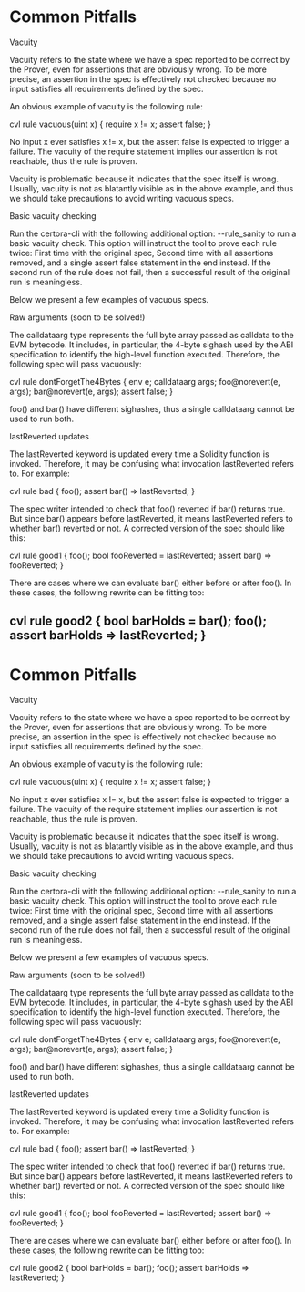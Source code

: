 # Common Pitfalls

Vacuity

Vacuity refers to the state where we have a spec reported to be correct by the Prover, even for assertions that are obviously wrong. To be more precise, an assertion in the spec is effectively not checked because no input satisfies all requirements defined by the spec.

An obvious example of vacuity is the following rule:

cvl rule vacuous(uint x) { require x != x; assert false; }

No input x ever satisfies x != x, but the assert false is expected to trigger a failure. The vacuity of the require statement implies our assertion is not reachable, thus the rule is proven.

Vacuity is problematic because it indicates that the spec itself is wrong. Usually, vacuity is not as blatantly visible as in the above example, and thus we should take precautions to avoid writing vacuous specs.

Basic vacuity checking

Run the certora-cli with the following additional option: --rule_sanity to run a basic vacuity check. This option will instruct the tool to prove each rule twice: First time with the original spec, Second time with all assertions removed, and a single assert false statement in the end instead. If the second run of the rule does not fail, then a successful result of the original run is meaningless.

Below we present a few examples of vacuous specs.

Raw arguments (soon to be solved!)

The calldataarg type represents the full byte array passed as calldata to the EVM bytecode. It includes, in particular, the 4-byte sighash used by the ABI specification to identify the high-level function executed. Therefore, the following spec will pass vacuously:

cvl rule dontForgetThe4Bytes { env e; calldataarg args; foo@norevert(e, args); bar@norevert(e, args); assert false; }

foo() and bar() have different sighashes, thus a single calldataarg cannot be used to run both.

lastReverted updates

The lastReverted keyword is updated every time a Solidity function is invoked. Therefore, it may be confusing what invocation lastReverted refers to. For example:

cvl rule bad { foo(); assert bar() => lastReverted; }

The spec writer intended to check that foo() reverted if bar() returns true. But since bar() appears before lastReverted, it means lastReverted refers to whether bar() reverted or not. A corrected version of the spec should like this:

cvl rule good1 { foo(); bool fooReverted = lastReverted; assert bar() => fooReverted; }

There are cases where we can evaluate bar() either before or after foo(). In these cases, the following rewrite can be fitting too:

cvl rule good2 { bool barHolds = bar(); foo(); assert barHolds => lastReverted; }
---
# Common Pitfalls

Vacuity

Vacuity refers to the state where we have a spec reported to be correct by the Prover, even for assertions that are obviously wrong. To be more precise, an assertion in the spec is effectively not checked because no input satisfies all requirements defined by the spec.

An obvious example of vacuity is the following rule:

cvl rule vacuous(uint x) { require x != x; assert false; }

No input x ever satisfies x != x, but the assert false is expected to trigger a failure. The vacuity of the require statement implies our assertion is not reachable, thus the rule is proven.

Vacuity is problematic because it indicates that the spec itself is wrong. Usually, vacuity is not as blatantly visible as in the above example, and thus we should take precautions to avoid writing vacuous specs.

Basic vacuity checking

Run the certora-cli with the following additional option: --rule_sanity to run a basic vacuity check. This option will instruct the tool to prove each rule twice: First time with the original spec, Second time with all assertions removed, and a single assert false statement in the end instead. If the second run of the rule does not fail, then a successful result of the original run is meaningless.

Below we present a few examples of vacuous specs.

Raw arguments (soon to be solved!)

The calldataarg type represents the full byte array passed as calldata to the EVM bytecode. It includes, in particular, the 4-byte sighash used by the ABI specification to identify the high-level function executed. Therefore, the following spec will pass vacuously:

cvl rule dontForgetThe4Bytes { env e; calldataarg args; foo@norevert(e, args); bar@norevert(e, args); assert false; }

foo() and bar() have different sighashes, thus a single calldataarg cannot be used to run both.

lastReverted updates

The lastReverted keyword is updated every time a Solidity function is invoked. Therefore, it may be confusing what invocation lastReverted refers to. For example:

cvl rule bad { foo(); assert bar() => lastReverted; }

The spec writer intended to check that foo() reverted if bar() returns true. But since bar() appears before lastReverted, it means lastReverted refers to whether bar() reverted or not. A corrected version of the spec should like this:

cvl rule good1 { foo(); bool fooReverted = lastReverted; assert bar() => fooReverted; }

There are cases where we can evaluate bar() either before or after foo(). In these cases, the following rewrite can be fitting too:

cvl rule good2 { bool barHolds = bar(); foo(); assert barHolds => lastReverted; }